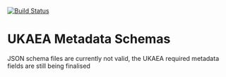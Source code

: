[![Build Status](https://github.com/ukaea/ukaea-metadata/actions/workflows/metadata-ci-workflow.yml/badge.svg)](https://github.com/ukaea/ukaea-metadata/actions/workflows/metadata-ci-workflow.yml)

# UKAEA Metadata Schemas

JSON schema files are currently not valid, the UKAEA required metadata fields are still being finalised
